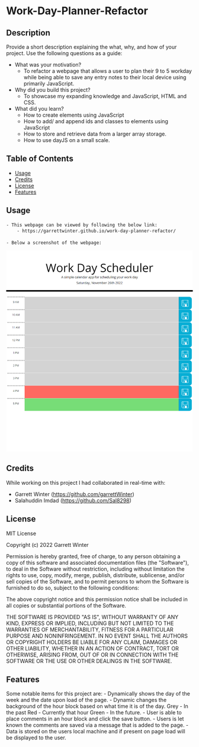 # Work-Day-Planner-Refactor

## Description

Provide a short description explaining the what, why, and how of your project. Use the following questions as a guide:

- What was your motivation?
    - To refactor a webpage that allows a user to plan their 9 to 5 workday while being able to save any entry notes to their local device using primarily JavaScript.
- Why did you build this project?
    - To showcase my expanding knowledge and JavaScript, HTML and CSS.
- What did you learn?
    - How to create elements using JavaScript
    - How to add/ and append ids and classes to elements using JavaScript
    - How to store and retrieve data from a larger array storage.
    - How to use dayJS on a small scale.

## Table of Contents 

- [Usage](#usage)
- [Credits](#credits)
- [License](#license)
- [Features](#features)

## Usage
  

    - This webpage can be viewed by following the below link:
        - https://garrettwinter.github.io/work-day-planner-refactor/
        
    - Below a screenshot of the webpage:
![Screenshot of Garrett Winter's Work Day Planner](./assets/images/Screencapture-Work-Day-Planner.png)

## Credits

While working on this project I had collaborated in real-time with:
  - Garrett Winter (https://github.com/garrettWinter)
  - Salahuddin Imdad (https://github.com/Sal8298)

## License

MIT License

Copyright (c) 2022 Garrett Winter

Permission is hereby granted, free of charge, to any person obtaining a copy
of this software and associated documentation files (the "Software"), to deal
in the Software without restriction, including without limitation the rights
to use, copy, modify, merge, publish, distribute, sublicense, and/or sell
copies of the Software, and to permit persons to whom the Software is
furnished to do so, subject to the following conditions:

The above copyright notice and this permission notice shall be included in all
copies or substantial portions of the Software.

THE SOFTWARE IS PROVIDED "AS IS", WITHOUT WARRANTY OF ANY KIND, EXPRESS OR
IMPLIED, INCLUDING BUT NOT LIMITED TO THE WARRANTIES OF MERCHANTABILITY,
FITNESS FOR A PARTICULAR PURPOSE AND NONINFRINGEMENT. IN NO EVENT SHALL THE
AUTHORS OR COPYRIGHT HOLDERS BE LIABLE FOR ANY CLAIM, DAMAGES OR OTHER
LIABILITY, WHETHER IN AN ACTION OF CONTRACT, TORT OR OTHERWISE, ARISING FROM,
OUT OF OR IN CONNECTION WITH THE SOFTWARE OR THE USE OR OTHER DEALINGS IN THE
SOFTWARE.

## Features

Some notable items for this project are:
    - Dynamically shows the day of the week and the date upon load of the page.
    - Dynamic changes the background of the hour block based on what time it is of the day.
        Grey - In the past
        Red - Currently that hour
        Green - In the future.
    - User is able to place comments in an hour block and click the save button.
    - Users is let known the comments are saved via a message that is added to the page.
    - Data is stored on the users local machine and if present on page load will be displayed to the user.
